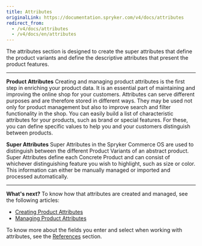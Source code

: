 ```yaml
---
title: Attributes
originalLink: https://documentation.spryker.com/v4/docs/attributes
redirect_from:
  - /v4/docs/attributes
  - /v4/docs/en/attributes
---
```


The attributes section is designed to create the super attributes that define the product variants and define the descriptive attributes that present the product features.
***
**Product Attributes**
Creating and managing product attributes is the first step in enriching your product data. It is an essential part of maintaining and improving the online shop for your customers. Attributes can serve different purposes and are therefore stored in different ways. They may be used not only for product management but also to improve search and filter functionality in the shop.
You can easily build a list of characteristic attributes for your products, such as brand or special features. For these, you can define specific values to help you and your customers distinguish between products. 

**Super Attributes**
Super Attributes in the Spryker Commerce OS are used to distinguish between the different Product Variants of an abstract product. Super Attributes define each Concrete Product and can consist of whichever distinguishing feature you wish to highlight, such as size or color. This information can either be manually managed or imported and processed automatically. 
***
**What's next?**
To know how that attributes are created and managed, see the following articles:
* [Creating Product Attributes](/docs/scos/user/user-guides/202001.0/back-office-user-guide/products/attributes/creating-a-product-attribute.html)
* [Managing Product Attributes](/docs/scos/user/user-guides/202001.0/back-office-user-guide/products/attributes/managing-attributes.html)

To know more about the fields you enter and select when working with attributes, see the [References](/docs/scos/user/user-guides/202001.0/back-office-user-guide/products/attributes/references/attributes-reference-information.html) section.

